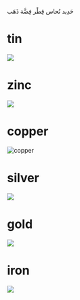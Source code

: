 
حَدِيد نُحاس قِطْر فِضَّة ذَهَب

# tin
![](https://upload.wikimedia.org/wikipedia/commons/6/6c/Tin-ancient-sources.svg)

# zinc
![](https://en.m.wikipedia.org/wiki/File:MV-Type_and_clastic_sediment-hosted_lead-zinc_deposits.svg)

# copper
![copper](https://databayou.com/copper/images/copper.jpg)

# silver
![](https://databayou.com/silver/images/silver.jpg)

# gold
![](https://cdn.lbma.org.uk/items/_goldItemFeature/lbma-wonders-of-gold_map-illustration_gold-deposits.jpg)

# iron
![](https://worldinmaps.com/wp-content/uploads/map-major-iron-ore-deposits-scaled.jpeg)

